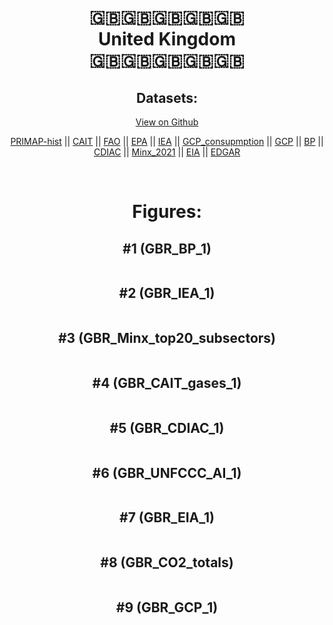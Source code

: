 
<center>
<h1 align="center">
🇬🇧🇬🇧🇬🇧🇬🇧🇬🇧
<br>
United Kingdom
<br>
🇬🇧🇬🇧🇬🇧🇬🇧🇬🇧
</h1>
<h2>Datasets:</h2>
<p><a href="https://github.com/dquintani/GreenhouseData/tree/master/country_data/GBR_United Kingdom/data">View on Github</a>
<br></p><p><a href="data/GBR_PRIMAP-hist.csv">PRIMAP-hist</a> || <a href="data/GBR_CAIT.csv">CAIT</a> || <a href="data/GBR_FAO.csv">FAO</a> || <a href="data/GBR_EPA.csv">EPA</a> || <a href="data/GBR_IEA.csv">IEA</a> || <a href="data/GBR_GCP_consupmption.csv">GCP_consupmption</a> || <a href="data/GBR_GCP.csv">GCP</a> || <a href="data/GBR_BP.csv">BP</a> || <a href="data/GBR_CDIAC.csv">CDIAC</a> || <a href="data/GBR_Minx_2021.csv">Minx_2021</a> || <a href="data/GBR_EIA.csv">EIA</a> || <a href="data/GBR_EDGAR.csv">EDGAR</a></p><p><br></p>
<h1>Figures:</h1><h2>#1 (GBR_BP_1)</h2>
<p><img alt="" src="figures/GBR_BP_1.png" /></p><h2>#2 (GBR_IEA_1)</h2>
<p><img alt="" src="figures/GBR_IEA_1.png" /></p><h2>#3 (GBR_Minx_top20_subsectors)</h2>
<p><img alt="" src="figures/GBR_Minx_top20_subsectors.png" /></p><h2>#4 (GBR_CAIT_gases_1)</h2>
<p><img alt="" src="figures/GBR_CAIT_gases_1.png" /></p><h2>#5 (GBR_CDIAC_1)</h2>
<p><img alt="" src="figures/GBR_CDIAC_1.png" /></p><h2>#6 (GBR_UNFCCC_AI_1)</h2>
<p><img alt="" src="figures/GBR_UNFCCC_AI_1.png" /></p><h2>#7 (GBR_EIA_1)</h2>
<p><img alt="" src="figures/GBR_EIA_1.png" /></p><h2>#8 (GBR_CO2_totals)</h2>
<p><img alt="" src="figures/GBR_CO2_totals.png" /></p><h2>#9 (GBR_GCP_1)</h2>
<p><img alt="" src="figures/GBR_GCP_1.png" /></p>